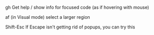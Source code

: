 
gh                                     Get help / show info for focused code (as if hovering with mouse)

af (in Visual mode)                    select a larger region

Shift-Esc                              If Escape isn't getting rid of popups, you can try this

